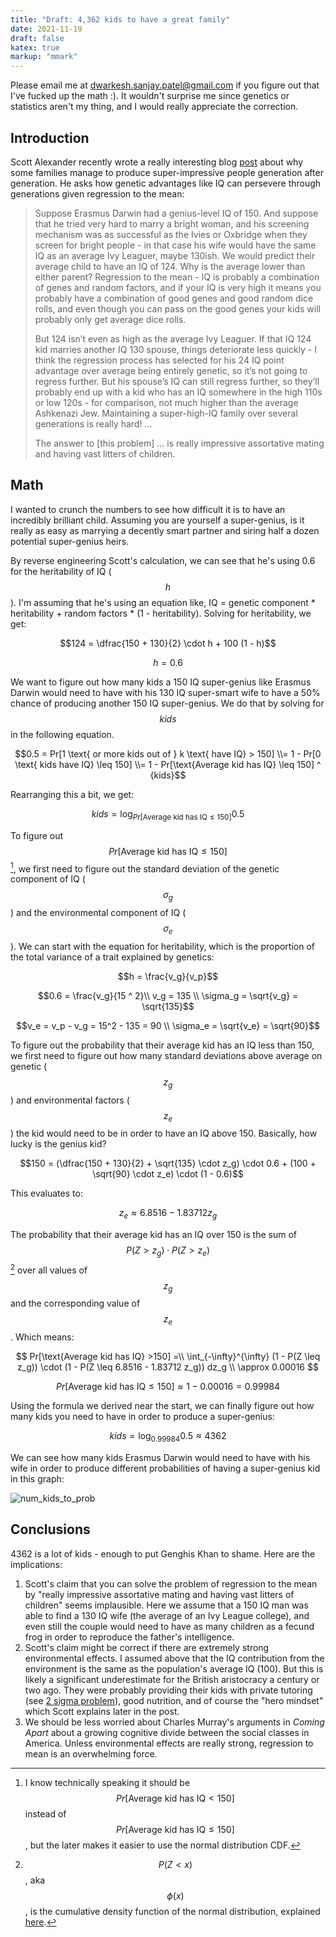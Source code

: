 ```yaml
---
title: "Draft: 4,362 kids to have a great family"
date: 2021-11-19
draft: false
katex: true
markup: "mmark"
---
```


Please email me at dwarkesh.sanjay.patel@gmail.com if you figure out that I've fucked up the math :). It wouldn't surprise me since genetics or statistics aren't my thing, and I would really appreciate the correction.

## Introduction

Scott Alexander recently wrote a really interesting blog [post](https://astralcodexten.substack.com/p/secrets-of-the-great-families) about why some families manage to produce super-impressive people generation after generation. He asks how genetic advantages like IQ can persevere through generations given regression to the mean:

> Suppose Erasmus Darwin had a genius-level IQ of 150. And suppose that he tried very hard to marry a bright woman, and his screening mechanism was as successful as the Ivies or Oxbridge when they screen for bright people - in that case his wife would have the same IQ as an average Ivy Leaguer, maybe 130ish. We would predict their average child to have an IQ of 124. Why is the average lower than either parent? Regression to the mean - IQ is probably a combination of genes and random factors, and if your IQ is very high it means you probably have a combination of good genes and good random dice rolls, and even though you can pass on the good genes your kids will probably only get average dice rolls.
> 
> But 124 isn’t even as high as the average Ivy Leaguer. If that IQ 124 kid marries another IQ 130 spouse, things deteriorate less quickly - I think the regression process has selected for his 24 IQ point advantage over average being entirely genetic, so it’s not going to regress further. But his spouse’s IQ can still regress further, so they’ll probably end up with a kid who has an IQ somewhere in the high 110s or low 120s - for comparison, not much higher than the average Ashkenazi Jew. Maintaining a super-high-IQ family over several generations is really hard! ...
> 
> The answer to [this problem] ... is really impressive assortative mating and having vast litters of children.

## Math

I wanted to crunch the numbers to see how difficult it is to have an incredibly brilliant child. Assuming you are yourself a super-genius, is it really as easy as marrying a decently smart partner and siring half a dozen potential super-genius heirs.

By reverse engineering Scott's calculation, we can see that he's using 0.6 for the heritability of IQ ($$h$$). I'm assuming that he's using an equation like, IQ = genetic component * heritability + random factors * (1 - heritability). Solving for heritability, we get:

$$124 = \dfrac{150 + 130}{2} \cdot h + 100 (1 - h)$$

$$h = 0.6$$

We want to figure out how many kids a 150 IQ super-genius like Erasmus Darwin would need to have with his 130 IQ super-smart wife to have a 50% chance of producing another 150 IQ super-genius. We do that by solving for $$kids$$ in the following equation.

$$0.5 = Pr[1 \text{ or more kids out of } k \text{ have IQ} > 150] \\= 1 - Pr[0 \text{ kids have IQ} \leq 150] \\= 1 - Pr[\text{Average kid has IQ} \leq 150] ^ {kids}$$

Rearranging this a bit, we get:

$$kids = \log_{Pr[\text{Average kid has IQ} \leq 150]} 0.5$$

To figure out $$Pr[\text{Average kid has IQ} \leq 150] $$[^1], we first need to figure out the standard deviation of the genetic component of IQ ($$\sigma_g$$) and the environmental component of IQ ($$\sigma_e$$). We can start with the equation for heritability, which is the proportion of the total variance of a trait explained by genetics:

[^1]: I know technically speaking it should be $$Pr[\text{Average kid has IQ} < 150] $$ instead of $$Pr[\text{Average kid has IQ} \leq 150] $$, but the later makes it easier to use the normal distribution CDF.

$$h = \frac{v_g}{v_p}$$

$$0.6 = \frac{v_g}{15 ^ 2}\\ v_g = 135 \\ \sigma_g = \sqrt{v_g} = \sqrt{135}$$


$$v_e = v_p - v_g = 15^2 - 135 = 90 \\ \sigma_e = \sqrt{v_e} = \sqrt{90}$$

To figure out the probability that their average kid has an IQ less than 150, we first need to figure out how many standard deviations above average on genetic ($$z_g$$) and environmental factors ($$z_e$$) the kid would need to be in order to have an IQ above 150. Basically, how lucky is the genius kid?

$$150 = (\dfrac{150 + 130}{2} + \sqrt{135} \cdot z_g) \cdot 0.6 + (100 + \sqrt{90} \cdot z_e) \cdot (1 - 0.6)$$

This evaluates to:

$$z_e \approx 6.8516 - 1.83712 z_g$$

The probability that their average kid has an IQ over 150 is the sum of $$P(Z > z_g) \cdot P(Z > z_e)$$[^2] over all values of $$z_g$$ and the corresponding value of $$z_e$$. Which means:

[^2]: $$P(Z < x)$$, aka $$\phi(x)$$, is the cumulative density function of the normal distribution, explained [here](https://www.probabilitycourse.com/chapter4/4_2_3_normal.php).

$$
Pr[\text{Average kid has IQ} >150] =\\ \int_{-\infty}^{\infty} (1 - P(Z \leq z_g)) \cdot (1 - P(Z \leq 6.8516 - 1.83712 z_g)) dz_g \\ \approx 0.00016
$$

$$
Pr[\text{Average kid has IQ} \leq 150] \approx 1- 0.00016 = 0.99984
$$

Using the formula we derived near the start, we can finally figure out how many kids you need to have in order to produce a super-genius:

$$
kids = \log_{0.99984} 0.5 \approx 4362
$$

We can see how many kids Erasmus Darwin would need to have with his wife in order to produce different probabilities of having a super-genius kid in this graph:

![num_kids_to_prob](/num_kids_to_prob_supergenius.png)

## Conclusions

4362 is a lot of kids - enough to put Genghis Khan to shame. Here are the implications:

1. Scott's claim that you can solve the problem of regression to the mean by "really impressive assortative mating and having vast litters of children" seems implausible. Here we assume that a 150 IQ man was able to find a 130 IQ wife (the average of an Ivy League college), and even still the couple would need to have as many children as a fecund frog in order to reproduce the father's intelligence.
2. Scott's claim might be correct if there are extremely strong environmental effects. I assumed above that the IQ contribution from the environment is the same as the population's average IQ (100). But this is likely a significant underestimate for the British aristocracy a century or two ago. They were probably providing their kids with private tutoring (see [2 sigma problem](https://www.wikiwand.com/en/Bloom%27s_2_sigma_problem)), good nutrition, and of course the "hero mindset" which Scott explains later in the post.
3. We should be less worried about Charles Murray's arguments in *Coming Apart* about a growing cognitive divide between the social classes in America. Unless environmental effects are really strong, regression to mean is an overwhelming force. 


